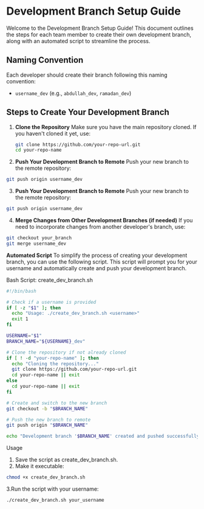 # Development Branch Setup Guide

Welcome to the Development Branch Setup Guide! This document outlines the steps for each team member to create their own development branch, along with an automated script to streamline the process.

## Naming Convention
Each developer should create their branch following this naming convention:
- `username_dev` (e.g., `abdullah_dev`, `ramadan_dev`)

## Steps to Create Your Development Branch

1. **Clone the Repository**
   Make sure you have the main repository cloned. If you haven't cloned it yet, use:
   ```bash
   git clone https://github.com/your-repo-url.git
   cd your-repo-name


2.  **Push Your Development Branch to Remote**
Push your new branch to the remote repository:

```bash
git push origin username_dev
```
   
3.  **Push Your Development Branch to Remote**
Push your new branch to the remote repository:
```bash
git push origin username_dev
```

4. **Merge Changes from Other Development Branches (if needed)**
If you need to incorporate changes from another developer's branch, use:
```bash
git checkout your_branch
git merge username_dev
```



**Automated Script**
To simplify the process of creating your development branch, you can use the following script. This script will prompt you for your username and automatically create and push your development branch.

Bash Script: create_dev_branch.sh

```bash
#!/bin/bash

# Check if a username is provided
if [ -z "$1" ]; then
  echo "Usage: ./create_dev_branch.sh <username>"
  exit 1
fi

USERNAME="$1"
BRANCH_NAME="${USERNAME}_dev"

# Clone the repository if not already cloned
if [ ! -d "your-repo-name" ]; then
  echo "Cloning the repository..."
  git clone https://github.com/your-repo-url.git
  cd your-repo-name || exit
else
  cd your-repo-name || exit
fi

# Create and switch to the new branch
git checkout -b "$BRANCH_NAME"

# Push the new branch to remote
git push origin "$BRANCH_NAME"

echo "Development branch '$BRANCH_NAME' created and pushed successfully!"
```


Usage
1. Save the script as create_dev_branch.sh.
2. Make it executable:
```bash
chmod +x create_dev_branch.sh
```
3.Run the script with your username:
```bash
./create_dev_branch.sh your_username
```
